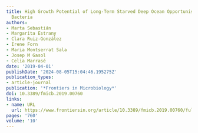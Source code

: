 ```yaml
---
title: High Growth Potential of Long-Term Starved Deep Ocean Opportunistic Heterotrophic
  Bacteria
authors:
- Marta Sebastián
- Margarita Estrany
- Clara Ruiz-González
- Irene Forn
- Maria Montserrat Sala
- Josep M Gasol
- Celia Marrasé
date: '2019-04-01'
publishDate: '2024-08-05T15:04:46.195275Z'
publication_types:
- article-journal
publication: '*Frontiers in Microbiology*'
doi: 10.3389/fmicb.2019.00760
links:
- name: URL
  url: https://www.frontiersin.org/article/10.3389/fmicb.2019.00760/full
pages: '760'
volume: '10'
---
```

